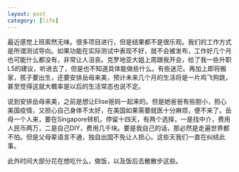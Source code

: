 ```yaml
---
layout: post
category: [life]
---
```


最近感觉上班索然无味。很多项目进行，但是结果都不是很乐观。我们的工作方式是所谓测试导向。如果功能在实际测试中表现不好，就不会被发布，工作好几个月也可能什么都没有，非常让人沮丧。克罗地亚大姐上周跟我开会，给了我一些升职L5的建议，听进去了，但是也不知道具体能做些什么。有些迷茫。再加上即将搬家，孩子要出生，还要安排岳母来美，预计未来几个月的生活将是一片鸡飞狗跳，甚至觉得这就大概率是以后的生活常态也说不定。

说到安排岳母来美，之前是想让Elise爸妈一起来的。但是她爸爸有些胆小，担心美国疫情，又担心自己身体不太好，在美国如果需要就医十分麻烦，便不来了。岳母一个人来，要在Singapore转机，停留十四天，有两个选择，一是找中介，费用人民币两万，二是自己DIY，费用几千块。要是我自己的话，那必然是走遍世界都不怕。但是父母辈语言不通，独自出国不免让人担心。这些天我们一直在纠结此事。

此外时间大部分花在想吃什么，做饭，以及饭后去散散步这些。
